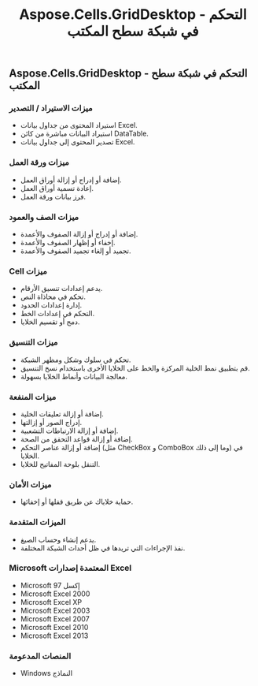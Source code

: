 ﻿---
title: Aspose.Cells.GridDesktop - التحكم في شبكة سطح المكتب
type: docs
weight: 30
url: /ar/net/aspose-cells-griddesktop-desktop-grid-control/
---
## **Aspose.Cells.GridDesktop - التحكم في شبكة سطح المكتب**
### **ميزات الاستيراد / التصدير**
- استيراد المحتوى من جداول بيانات Excel.
- استيراد البيانات مباشرة من كائن DataTable.
- تصدير المحتوى إلى جداول بيانات Excel.
### **ميزات ورقة العمل**
- إضافة أو إدراج أو إزالة أوراق العمل.
- إعادة تسمية أوراق العمل.
- فرز بيانات ورقة العمل.
### **ميزات الصف والعمود**
- إضافة أو إدراج أو إزالة الصفوف والأعمدة.
- إخفاء أو إظهار الصفوف والأعمدة.
- تجميد أو إلغاء تجميد الصفوف والأعمدة.
### **Cell ميزات**
- يدعم إعدادات تنسيق الأرقام.
- تحكم في محاذاة النص.
- إدارة إعدادات الحدود.
- التحكم في إعدادات الخط.
- دمج أو تقسيم الخلايا.
### **ميزات التنسيق**
- تحكم في سلوك وشكل ومظهر الشبكة.
- قم بتطبيق نمط الخلية المركزة والخط على الخلايا الأخرى باستخدام نسخ التنسيق.
- معالجة البيانات وأنماط الخلايا بسهولة.
### **ميزات المنفعة**
- إضافة أو إزالة تعليقات الخلية.
- إدراج الصور أو إزالتها.
- إضافة أو إزالة الارتباطات التشعبية.
- إضافة أو إزالة قواعد التحقق من الصحة.
- إضافة أو إزالة عناصر التحكم (مثل CheckBox و ComboBox وما إلى ذلك) في الخلايا.
- التنقل بلوحة المفاتيح للخلايا.
### **ميزات الأمان**
- حماية خلاياك عن طريق قفلها أو إخفائها.
### **الميزات المتقدمة**
- يدعم إنشاء وحساب الصيغ.
- نفذ الإجراءات التي تريدها في ظل أحداث الشبكة المختلفة.
### **Microsoft المعتمدة إصدارات Excel**
- Microsoft إكسل 97
- Microsoft Excel 2000
- Microsoft Excel XP
- Microsoft Excel 2003
- Microsoft Excel 2007
- Microsoft Excel 2010
- Microsoft Excel 2013
### **المنصات المدعومة**
- Windows النماذج
